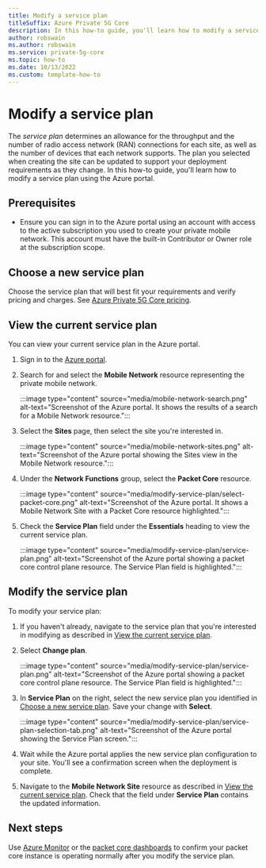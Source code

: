 ```yaml
---
title: Modify a service plan
titleSuffix: Azure Private 5G Core
description: In this how-to guide, you'll learn how to modify a service plan using the Azure portal. 
author: robswain
ms.author: robswain
ms.service: private-5g-core
ms.topic: how-to
ms.date: 10/13/2022
ms.custom: template-how-to
---
```


# Modify a service plan

The *service plan* determines an allowance for the throughput and the number of radio access network (RAN) connections for each site, as well as the number of devices that each network supports. The plan you selected when creating the site can be updated to support your deployment requirements as they change. In this how-to guide, you'll learn how to modify a service plan using the Azure portal.

## Prerequisites

- Ensure you can sign in to the Azure portal using an account with access to the active subscription you used to create your private mobile network. This account must have the built-in Contributor or Owner role at the subscription scope.

## Choose a new service plan

Choose the service plan that will best fit your requirements and verify pricing and charges. See [Azure Private 5G Core pricing](https://azure.microsoft.com/pricing/details/private-5g-core/).

## View the current service plan

You can view your current service plan in the Azure portal.

1. Sign in to the [Azure portal](https://portal.azure.com/).
1. Search for and select the **Mobile Network** resource representing the private mobile network.

    :::image type="content" source="media/mobile-network-search.png" alt-text="Screenshot of the Azure portal. It shows the results of a search for a Mobile Network resource.":::

1. Select the **Sites** page, then select the site you're interested in.

    :::image type="content" source="media/mobile-network-sites.png" alt-text="Screenshot of the Azure portal showing the Sites view in the Mobile Network resource.":::

1. Under the **Network Functions** group, select the **Packet Core** resource.

    :::image type="content" source="media/modify-service-plan/select-packet-core.png" alt-text="Screenshot of the Azure portal. It shows a Mobile Network Site with a Packet Core resource highlighted.":::

1. Check the **Service Plan** field under the **Essentials** heading to view the current service plan.

    :::image type="content" source="media/modify-service-plan/service-plan.png" alt-text="Screenshot of the Azure portal showing a packet core control plane resource. The Service Plan field is highlighted.":::

## Modify the service plan

To modify your service plan:

1. If you haven't already, navigate to the service plan that you're interested in modifying as described in [View the current service plan](#view-the-current-service-plan).
2. Select **Change plan**.

    :::image type="content" source="media/modify-service-plan/service-plan.png" alt-text="Screenshot of the Azure portal showing a packet core control plane resource. The Service Plan field is highlighted.":::

3. In **Service Plan** on the right, select the new service plan you identified in [Choose a new service plan](#choose-a-new-service-plan). Save your change with **Select**.

    :::image type="content" source="media/modify-service-plan/service-plan-selection-tab.png" alt-text="Screenshot of the Azure portal showing the Service Plan screen.":::

4. Wait while the Azure portal applies the new service plan configuration to your site. You'll see a confirmation screen when the deployment is complete.
5. Navigate to the **Mobile Network Site** resource as described in [View the current service plan](#view-the-current-service-plan). Check that the field under **Service Plan** contains the updated information.

## Next steps

Use [Azure Monitor](monitor-private-5g-core-with-platform-metrics.md) or the [packet core dashboards](packet-core-dashboards.md) to confirm your packet core instance is operating normally after you modify the service plan.
